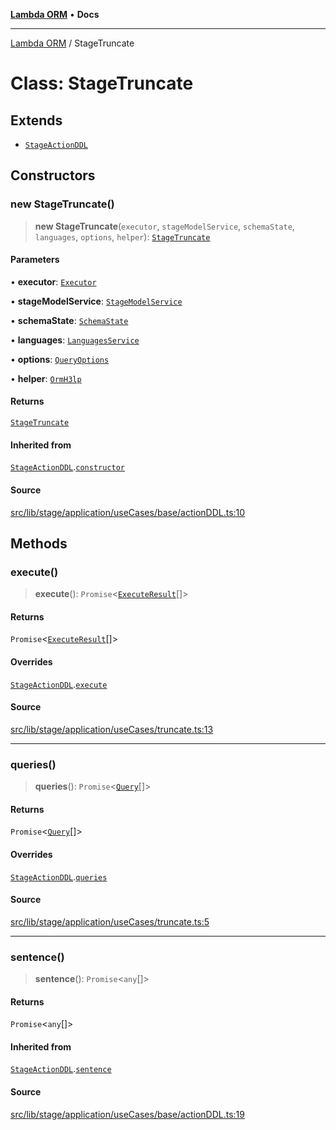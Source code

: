 [**Lambda ORM**](../README.md) • **Docs**

***

[Lambda ORM](../README.md) / StageTruncate

# Class: StageTruncate

## Extends

- [`StageActionDDL`](StageActionDDL.md)

## Constructors

### new StageTruncate()

> **new StageTruncate**(`executor`, `stageModelService`, `schemaState`, `languages`, `options`, `helper`): [`StageTruncate`](StageTruncate.md)

#### Parameters

• **executor**: [`Executor`](../interfaces/Executor.md)

• **stageModelService**: [`StageModelService`](StageModelService.md)

• **schemaState**: [`SchemaState`](SchemaState.md)

• **languages**: [`LanguagesService`](LanguagesService.md)

• **options**: [`QueryOptions`](../interfaces/QueryOptions.md)

• **helper**: [`OrmH3lp`](OrmH3lp.md)

#### Returns

[`StageTruncate`](StageTruncate.md)

#### Inherited from

[`StageActionDDL`](StageActionDDL.md).[`constructor`](StageActionDDL.md#constructors)

#### Source

[src/lib/stage/application/useCases/base/actionDDL.ts:10](https://github.com/lambda-orm/lambdaorm/blob/46e86d864b5f4223fb0b1052cc3ab701d4af5a21/src/lib/stage/application/useCases/base/actionDDL.ts#L10)

## Methods

### execute()

> **execute**(): `Promise`\<[`ExecuteResult`](../interfaces/ExecuteResult.md)[]\>

#### Returns

`Promise`\<[`ExecuteResult`](../interfaces/ExecuteResult.md)[]\>

#### Overrides

[`StageActionDDL`](StageActionDDL.md).[`execute`](StageActionDDL.md#execute)

#### Source

[src/lib/stage/application/useCases/truncate.ts:13](https://github.com/lambda-orm/lambdaorm/blob/46e86d864b5f4223fb0b1052cc3ab701d4af5a21/src/lib/stage/application/useCases/truncate.ts#L13)

***

### queries()

> **queries**(): `Promise`\<[`Query`](Query.md)[]\>

#### Returns

`Promise`\<[`Query`](Query.md)[]\>

#### Overrides

[`StageActionDDL`](StageActionDDL.md).[`queries`](StageActionDDL.md#queries)

#### Source

[src/lib/stage/application/useCases/truncate.ts:5](https://github.com/lambda-orm/lambdaorm/blob/46e86d864b5f4223fb0b1052cc3ab701d4af5a21/src/lib/stage/application/useCases/truncate.ts#L5)

***

### sentence()

> **sentence**(): `Promise`\<`any`[]\>

#### Returns

`Promise`\<`any`[]\>

#### Inherited from

[`StageActionDDL`](StageActionDDL.md).[`sentence`](StageActionDDL.md#sentence)

#### Source

[src/lib/stage/application/useCases/base/actionDDL.ts:19](https://github.com/lambda-orm/lambdaorm/blob/46e86d864b5f4223fb0b1052cc3ab701d4af5a21/src/lib/stage/application/useCases/base/actionDDL.ts#L19)
